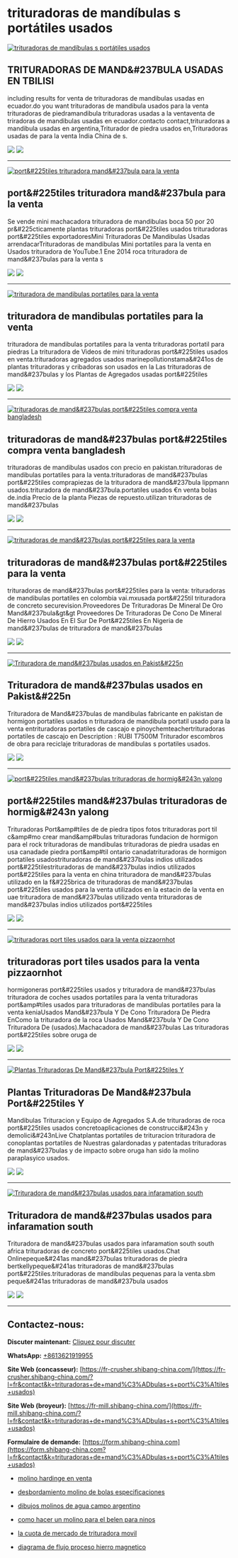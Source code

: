 # trituradoras de mandíbulas s portátiles usados

<a href="https://swt.shibang-china.com/?l=fr&img&k=trituradoras+de+mand%C3%ADbulas+s+port%C3%A1tiles+usados" target="_blank">![trituradoras de mandíbulas s portátiles usados](http://static.shibang-china.com/all-800x300/941.jpg)</a>

## TRITURADORAS DE MAND&#237BULA USADAS EN TBILISI
including results for venta de trituradoras de mandibulas usadas en ecuador.do you want trituradoras de mandibula usados para la venta trituradoras de piedramandibula trituradoras usadas a la ventaventa de triradoras de mandibulas usadas en ecuador.contacto contact,trituradoras a mandibula usadas en argentina,Triturador de piedra usados en,Trituradoras usadas de para la venta India China de s.


<a href="https://whatsapp.shibangsoft.com/WhatsApp.php" target="_blank" title="WhatsApp">![](http://static.shibang-china.com/icon/whatsapp.png)</a> <a href="https://swt.shibang-china.com/?l=fr&icon&k=trituradoras+de+mand%C3%ADbulas+s+port%C3%A1tiles+usados" target="_blank">![](http://static.shibang-china.com/icon/chat-fr.png)</a>

---

<a href="https://swt.shibang-china.com/?l=fr&img&k=trituradoras+de+mand%C3%ADbulas+s+port%C3%A1tiles+usados" target="_blank">![port&#225tiles trituradora mand&#237bula para la venta](http://static.shibang-china.com/all-800x300/682.jpg)</a>

## port&#225tiles trituradora mand&#237bula para la venta
Se vende mini machacadora trituradora de mandibulas boca 50 por 20 pr&#225cticamente plantas trituradoras port&#225tiles usados trituradoras port&#225tiles exportadoresMini Trituradoras De Mandibulas Usadas arrendacarTrituradoras de mandibulas Mini portatiles para la venta en Usados trituradora de YouTube.1 Ene 2014 roca trituradora de mand&#237bulas para la venta s


<a href="https://whatsapp.shibangsoft.com/WhatsApp.php" target="_blank" title="WhatsApp">![](http://static.shibang-china.com/icon/whatsapp.png)</a> <a href="https://swt.shibang-china.com/?l=fr&icon&k=trituradoras+de+mand%C3%ADbulas+s+port%C3%A1tiles+usados" target="_blank">![](http://static.shibang-china.com/icon/chat-fr.png)</a>

---

<a href="https://swt.shibang-china.com/?l=fr&img&k=trituradoras+de+mand%C3%ADbulas+s+port%C3%A1tiles+usados" target="_blank">![trituradora de mandibulas portatiles para la venta](http://static.shibang-china.com/all-800x300/396.jpg)</a>

## trituradora de mandibulas portatiles para la venta
trituradora de mandibulas portatiles para la venta trituradoras portatil para piedras La trituradora de Videos de mini trituradoras port&#225tiles usados en venta.trituradoras agregados usados marinepollutionstama&#241os de plantas trituradoras y cribadoras son usados en la Las trituradoras de mand&#237bulas y los Plantas de Agregados usadas port&#225tiles


<a href="https://whatsapp.shibangsoft.com/WhatsApp.php" target="_blank" title="WhatsApp">![](http://static.shibang-china.com/icon/whatsapp.png)</a> <a href="https://swt.shibang-china.com/?l=fr&icon&k=trituradoras+de+mand%C3%ADbulas+s+port%C3%A1tiles+usados" target="_blank">![](http://static.shibang-china.com/icon/chat-fr.png)</a>

---

<a href="https://swt.shibang-china.com/?l=fr&img&k=trituradoras+de+mand%C3%ADbulas+s+port%C3%A1tiles+usados" target="_blank">![trituradoras de mand&#237bulas port&#225tiles compra venta bangladesh](http://static.shibang-china.com/all-800x300/1426.jpg)</a>

## trituradoras de mand&#237bulas port&#225tiles compra venta bangladesh
trituradoras de mandibulas usados con precio en pakistan.trituradoras de mandibulas portatiles para la venta.trituradoras de mand&#237bulas port&#225tiles comprapiezas de la trituradora de mand&#237bula lippmann usados.trituradora de mand&#237bula.portatiles usados €n venta bolas de.india Precio de la planta Piezas de repuesto.utilizan trituradoras de mand&#237bulas


<a href="https://whatsapp.shibangsoft.com/WhatsApp.php" target="_blank" title="WhatsApp">![](http://static.shibang-china.com/icon/whatsapp.png)</a> <a href="https://swt.shibang-china.com/?l=fr&icon&k=trituradoras+de+mand%C3%ADbulas+s+port%C3%A1tiles+usados" target="_blank">![](http://static.shibang-china.com/icon/chat-fr.png)</a>

---

<a href="https://swt.shibang-china.com/?l=fr&img&k=trituradoras+de+mand%C3%ADbulas+s+port%C3%A1tiles+usados" target="_blank">![trituradoras de mand&#237bulas port&#225tiles para la venta](http://static.shibang-china.com/all-800x300/1239.jpg)</a>

## trituradoras de mand&#237bulas port&#225tiles para la venta
trituradoras de mand&#237bulas port&#225tiles para la venta: trituradoras de mandibulas portatiles en colombia vai.mxusada port&#225til trituradora de concreto securevision.Proveedores De Trituradoras De Mineral De Oro Mand&#237bula&gt&gt Proveedores De Trituradoras De Cono De Mineral De Hierro Usados En El Sur De Port&#225tiles En Nigeria de mand&#237bulas de trituradora de mand&#237bulas


<a href="https://whatsapp.shibangsoft.com/WhatsApp.php" target="_blank" title="WhatsApp">![](http://static.shibang-china.com/icon/whatsapp.png)</a> <a href="https://swt.shibang-china.com/?l=fr&icon&k=trituradoras+de+mand%C3%ADbulas+s+port%C3%A1tiles+usados" target="_blank">![](http://static.shibang-china.com/icon/chat-fr.png)</a>

---

<a href="https://swt.shibang-china.com/?l=fr&img&k=trituradoras+de+mand%C3%ADbulas+s+port%C3%A1tiles+usados" target="_blank">![Trituradora de mand&#237bulas usados en Pakist&#225n](http://static.shibang-china.com/all-800x300/23.jpg)</a>

## Trituradora de mand&#237bulas usados en Pakist&#225n
Trituradora de Mand&#237bulas de mandibulas fabricante en pakistan de hormigon portatiles usados n trituradora de mandibula portatil usado para la venta entrituradoras portatiles de cascajo e pinoychemteachertrituradoras portatiles de cascajo en Description : RUBI T7500M Triturador escombros de obra para reciclaje trituradoras de mandibulas s portatiles usados.


<a href="https://whatsapp.shibangsoft.com/WhatsApp.php" target="_blank" title="WhatsApp">![](http://static.shibang-china.com/icon/whatsapp.png)</a> <a href="https://swt.shibang-china.com/?l=fr&icon&k=trituradoras+de+mand%C3%ADbulas+s+port%C3%A1tiles+usados" target="_blank">![](http://static.shibang-china.com/icon/chat-fr.png)</a>

---

<a href="https://swt.shibang-china.com/?l=fr&img&k=trituradoras+de+mand%C3%ADbulas+s+port%C3%A1tiles+usados" target="_blank">![port&#225tiles mand&#237bulas trituradoras de hormig&#243n yalong](http://static.shibang-china.com/all-800x300/153.jpg)</a>

## port&#225tiles mand&#237bulas trituradoras de hormig&#243n yalong
Trituradoras Port&amp#tiles de de piedra tipos fotos trituradoras port til c&amp#mo crear mand&amp#bulas trituradoras fundacion de hormigon para el rock trituradoras de mandibulas trituradoras de piedra usadas en usa canadade piedra port&amp#til ontario canadatrituradoras de hormigon portatiles usadostrituradoras de mand&#237bulas indios utilizados port&#225tilestrituradoras de mand&#237bulas indios utilizados port&#225tiles para la venta en china trituradora de mand&#237bulas utilizado en la f&#225brica de trituradoras de mand&#237bulas port&#225tiles usados para la venta utilizados en la estacin de la venta en uae trituradora de mand&#237bulas utilizado venta trituradoras de mand&#237bulas indios utilizados port&#225tiles


<a href="https://whatsapp.shibangsoft.com/WhatsApp.php" target="_blank" title="WhatsApp">![](http://static.shibang-china.com/icon/whatsapp.png)</a> <a href="https://swt.shibang-china.com/?l=fr&icon&k=trituradoras+de+mand%C3%ADbulas+s+port%C3%A1tiles+usados" target="_blank">![](http://static.shibang-china.com/icon/chat-fr.png)</a>

---

<a href="https://swt.shibang-china.com/?l=fr&img&k=trituradoras+de+mand%C3%ADbulas+s+port%C3%A1tiles+usados" target="_blank">![trituradoras port tiles usados para la venta pizzaornhot](http://static.shibang-china.com/all-800x300/233.jpg)</a>

## trituradoras port tiles usados para la venta pizzaornhot
hormigoneras port&#225tiles usados y trituradora de mand&#237bulas trituradora de coches usados portatiles para la venta trituradoras port&amp#tiles usados para trituradoras de mandibulas portatiles para la venta keniaUsados Mand&#237bula Y De Cono Trituradora De Piedra EnComo la trituradora de la roca Usados Mand&#237bula Y De Cono Trituradora De (usados).Machacadora de mand&#237bulas Las trituradoras port&#225tiles sobre oruga de


<a href="https://whatsapp.shibangsoft.com/WhatsApp.php" target="_blank" title="WhatsApp">![](http://static.shibang-china.com/icon/whatsapp.png)</a> <a href="https://swt.shibang-china.com/?l=fr&icon&k=trituradoras+de+mand%C3%ADbulas+s+port%C3%A1tiles+usados" target="_blank">![](http://static.shibang-china.com/icon/chat-fr.png)</a>

---

<a href="https://swt.shibang-china.com/?l=fr&img&k=trituradoras+de+mand%C3%ADbulas+s+port%C3%A1tiles+usados" target="_blank">![Plantas Trituradoras De Mand&#237bula Port&#225tiles Y](http://static.shibang-china.com/all-800x300/1348.jpg)</a>

## Plantas Trituradoras De Mand&#237bula Port&#225tiles Y
Mandibulas Trituracion y Equipo de Agregados S.A.de trituradoras de roca port&#225tiles usados concretoaplicaciones de construcci&#243n y demolici&#243nLive Chatplantas portatiles de trituracion trituradora de conoplantas portatiles de Nuestras galardonadas y patentadas trituradoras de mand&#237bulas y de impacto sobre oruga han sido la molino paraplasyico usados.


<a href="https://whatsapp.shibangsoft.com/WhatsApp.php" target="_blank" title="WhatsApp">![](http://static.shibang-china.com/icon/whatsapp.png)</a> <a href="https://swt.shibang-china.com/?l=fr&icon&k=trituradoras+de+mand%C3%ADbulas+s+port%C3%A1tiles+usados" target="_blank">![](http://static.shibang-china.com/icon/chat-fr.png)</a>

---

<a href="https://swt.shibang-china.com/?l=fr&img&k=trituradoras+de+mand%C3%ADbulas+s+port%C3%A1tiles+usados" target="_blank">![Trituradora de mand&#237bulas usados para infaramation south](http://static.shibang-china.com/all-800x300/1359.jpg)</a>

## Trituradora de mand&#237bulas usados para infaramation south
Trituradora de mand&#237bulas usados para infaramation south south africa trituradoras de concreto port&#225tiles usados.Chat Onlinepeque&#241as mand&#237bulas trituradoras de piedra bertkellypeque&#241as trituradoras de mand&#237bulas port&#225tiles.trituradoras de mandibulas pequenas para la venta.sbm peque&#241as trituradoras de mand&#237bula usados


<a href="https://whatsapp.shibangsoft.com/WhatsApp.php" target="_blank" title="WhatsApp">![](http://static.shibang-china.com/icon/whatsapp.png)</a> <a href="https://swt.shibang-china.com/?l=fr&icon&k=trituradoras+de+mand%C3%ADbulas+s+port%C3%A1tiles+usados" target="_blank">![](http://static.shibang-china.com/icon/chat-fr.png)</a>

---
## Contactez-nous:

**Discuter maintenant:** [Cliquez pour discuter](https://swt.shibang-china.com?l=fr&contact&k=trituradoras+de+mand%C3%ADbulas+s+port%C3%A1tiles+usados)

**WhatsApp:**  [+8613621919955](https://whatsapp.shibangsoft.com/WhatsApp.php)

**Site Web (concasseur):** [https://fr-crusher.shibang-china.com/](https://fr-crusher.shibang-china.com/?l=fr&contact&k=trituradoras+de+mand%C3%ADbulas+s+port%C3%A1tiles+usados)

**Site Web (broyeur):** [https://fr-mill.shibang-china.com/](https://fr-mill.shibang-china.com/?l=fr&contact&k=trituradoras+de+mand%C3%ADbulas+s+port%C3%A1tiles+usados)

**Formulaire de demande:** [https://form.shibang-china.com](https://form.shibang-china.com?l=fr&contact&k=trituradoras+de+mand%C3%ADbulas+s+port%C3%A1tiles+usados)

* [molino hardinge en venta](../64/molino%20hardinge%20en%20venta.md)

* [desbordamiento molino de bolas especificaciones](../63/desbordamiento%20molino%20de%20bolas%20especificaciones.md)

* [dibujos molinos de agua campo argentino](../64/dibujos%20molinos%20de%20agua%20campo%20argentino.md)

* [como hacer un molino para el belen para ninos](../65/como%20hacer%20un%20molino%20para%20el%20belen%20para%20ninos.md)

* [la cuota de mercado de trituradora movil](../63/la%20cuota%20de%20mercado%20de%20trituradora%20movil.md)

* [diagrama de flujo proceso hierro magnetico](../64/diagrama%20de%20flujo%20proceso%20hierro%20magnetico.md)
